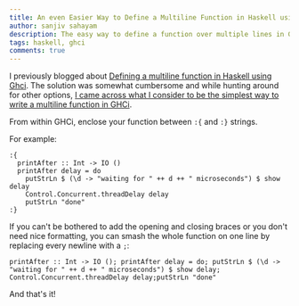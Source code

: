 ```yaml
---
title: An even Easier Way to Define a Multiline Function in Haskell using GHCi
author: sanjiv sahayam
description: The easy way to define a function over multiple lines in Ghci
tags: haskell, ghci
comments: true
---
```


I previously blogged about [Defining a multiline function in Haskell using Ghci](https://sanj.ink/posts/2018-08-09-defining-a-multiline-function-in-haskell-using-ghci.html). The solution was somewhat cumbersome and while hunting around for other options, [I came across what I consider to be the simplest way to write a multiline function in GHCi](https://stackoverflow.com/questions/45362445/defining-function-signature-in-ghci).

From within GHCi, enclose your function between `:{` and `:}` strings.

For example:

```{.haskell .scrollx}
:{
  printAfter :: Int -> IO ()
  printAfter delay = do
    putStrLn $ (\d -> "waiting for " ++ d ++ " microseconds") $ show delay
    Control.Concurrent.threadDelay delay
    putStrLn "done"
:}
```

If you can't be bothered to add the opening and closing braces or you don't need nice formatting, you can smash the whole function on one line by replacing every newline with a `;`:


```{.haskell .scrollx}
printAfter :: Int -> IO (); printAfter delay = do; putStrLn $ (\d -> "waiting for " ++ d ++ " microseconds") $ show delay; Control.Concurrent.threadDelay delay;putStrLn "done"
```

And that's it!